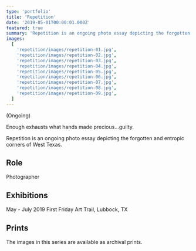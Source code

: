 ```yaml
---
type: 'portfolio'
title: 'Repetition'
date: '2019-05-01T00:00:01.000Z'
featured: true
summary: 'Repetition is an ongoing photo essay depicting the forgotten and entropic corners of West Texas.'
images:
  [
    'repetition/images/repetition-01.jpg',
    'repetition/images/repetition-02.jpg',
    'repetition/images/repetition-03.jpg',
    'repetition/images/repetition-04.jpg',
    'repetition/images/repetition-05.jpg',
    'repetition/images/repetition-06.jpg',
    'repetition/images/repetition-07.jpg',
    'repetition/images/repetition-08.jpg',
    'repetition/images/repetition-09.jpg',
  ]
---
```


(Ongoing)

Enough exhausts what hands made precious...guilty.

Repetition is an ongoing photo essay depicting the forgotten and entropic corners of West Texas.

## Role

Photographer

## Exhibitions

May - July 2019 First Friday Art Trail, Lubbock, TX

## Prints

The images in this series are available as archival prints.
